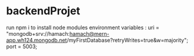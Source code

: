 # backendProjet
run npm i to install node modules
environment variables  : uri = "mongodb+srv://hamach:hamach@mern-app.wh124.mongodb.net/myFirstDatabase?retryWrites=true&w=majority";  port = 5003;
